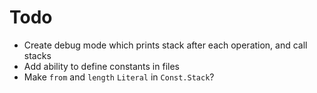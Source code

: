 # Todo
- Create debug mode which prints stack after each operation, and call stacks
- Add ability to define constants in files
- Make `from` and `length` `Literal` in `Const.Stack`?